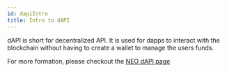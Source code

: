 ```yaml
---
id: dapiIntro
title: Intro to dAPI
---
```


dAPI is short for decentralized API. It is used for dapps to interact with the blockchain without having to create a wallet to manage the users funds.

For more formation, please checkout the [NEO dAPI page](https://docs.o3.network/neoDapi)
